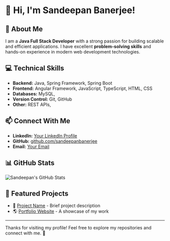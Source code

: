 # 👋 Hi, I'm Sandeepan Banerjee!

## 🚀 About Me
I am a **Java Full Stack Developer** with a strong passion for building scalable and efficient applications. I have excellent **problem-solving skills** and hands-on experience in modern web development technologies.

## 💻 Technical Skills
- **Backend:** Java, Spring Framework, Spring Boot
- **Frontend:** Angular Framework, JavaScript, TypeScript, HTML, CSS
- **Databases:** MySQL, 
- **Version Control:** Git, GitHub
- **Other:** REST APIs, 

## 📫 Connect With Me
- **LinkedIn:** [Your LinkedIn Profile](https://www.linkedin.com/in/connect2sandy/)
- **GitHub:** [github.com/sandeepanbanerjee](https://github.com/sandeepanbanerjee)
- **Email:** [Your Email](contactsandeepan@gmail.com)

## 📊 GitHub Stats
![Sandeepan's GitHub Stats](https://github-readme-stats.vercel.app/api?username=sandeepanbanerjee&show_icons=true&theme=radical)

## 🌟 Featured Projects
- 🚀 [Project Name](https://github.com/sandeepanbanerjee/project) - Brief project description
- 🌎 [Portfolio Website](#) - A showcase of my work

---
Thanks for visiting my profile! Feel free to explore my repositories and connect with me. 🚀

